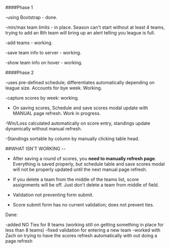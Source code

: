 ####Phase 1

-using Bootstrap - done.

-min/max team limits - in place. Season can't start without at least 4 teams, trying to add an 8th team will bring up an alert telling you league is full.

-add teams - working.

-save team info to server - working.

-show team info on hover - working.

####Phase 2

-uses pre-defined schedule; differentiates automatically depending on league size. Accounts for bye week. Working.

-capture scores by week: working. 

*	On saving scores, Schedule and save scores modal update with MANUAL page refresh. Work in progress.

-Win/Loss calculated automatically on score entry, standings update dynamically without manual refresh.

-Standings sortable by column by manually clicking table head.

##WHAT ISN'T WORKING --

*	After saving a round of scores, you __need to manually refresh page__. Everything is saved properly, but schedule table and save scores modal will not be properly updated until the next manual page refresh. 

*	If you delete a team from the middle of the teams list, score assignments will be off. Just don't delete a team from middle of field.

*	Validation not preventing form submit. 

*	Score submit form has no current validation; does not prevent ties.

Dane:

-added NO Ties for 8 teams (working still on getting something in place for less than 8 teams)
-fixed validation for entering a new team
-worked with Zach on trying to have the scores refresh automatically with out doing a page refresh
